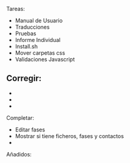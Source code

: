 Tareas:
- Manual de Usuario  
- Traducciones  
- Pruebas  
- Informe Individual  
- Install.sh  
- Mover carpetas css  
- Validaciones Javascript  

Corregir:      
 -  
 -  
 -  
 -  
	
Completar:  
- Editar fases  
- Mostrar si tiene ficheros, fases y contactos  
- 

Añadidos:
